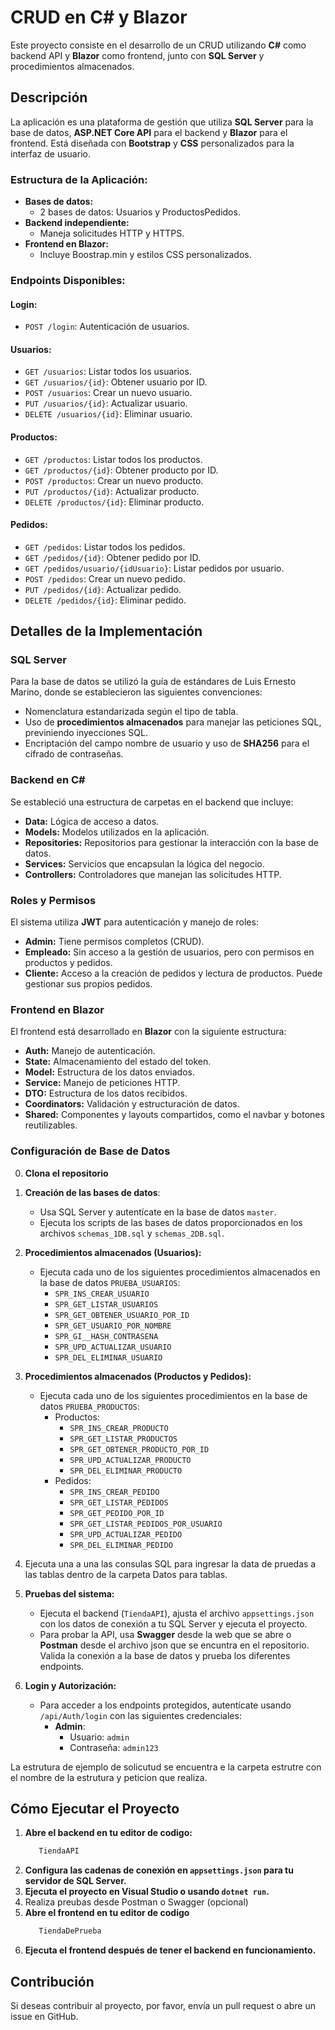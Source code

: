 

# CRUD en C# y Blazor

Este proyecto consiste en el desarrollo de un CRUD utilizando **C#** como backend API y **Blazor** como frontend, junto con **SQL Server** y procedimientos almacenados.

## Descripción

La aplicación es una plataforma de gestión que utiliza **SQL Server** para la base de datos, **ASP.NET Core API** para el backend y **Blazor** para el frontend. Está diseñada con **Bootstrap** y **CSS** personalizados para la interfaz de usuario.

### Estructura de la Aplicación:

- **Bases de datos:**  
  - 2 bases de datos: Usuarios y ProductosPedidos.
- **Backend independiente:**  
  - Maneja solicitudes HTTP y HTTPS.
- **Frontend en Blazor:**  
  - Incluye Boostrap.min y estilos CSS personalizados.

### Endpoints Disponibles:

#### Login:
- `POST /login`: Autenticación de usuarios.

#### Usuarios:
- `GET /usuarios`: Listar todos los usuarios.
- `GET /usuarios/{id}`: Obtener usuario por ID.
- `POST /usuarios`: Crear un nuevo usuario.
- `PUT /usuarios/{id}`: Actualizar usuario.
- `DELETE /usuarios/{id}`: Eliminar usuario.

#### Productos:
- `GET /productos`: Listar todos los productos.
- `GET /productos/{id}`: Obtener producto por ID.
- `POST /productos`: Crear un nuevo producto.
- `PUT /productos/{id}`: Actualizar producto.
- `DELETE /productos/{id}`: Eliminar producto.

#### Pedidos:
- `GET /pedidos`: Listar todos los pedidos.
- `GET /pedidos/{id}`: Obtener pedido por ID.
- `GET /pedidos/usuario/{idUsuario}`: Listar pedidos por usuario.
- `POST /pedidos`: Crear un nuevo pedido.
- `PUT /pedidos/{id}`: Actualizar pedido.
- `DELETE /pedidos/{id}`: Eliminar pedido.

## Detalles de la Implementación

### SQL Server
Para la base de datos se utilizó la guía de estándares de Luis Ernesto Marino, donde se establecieron las siguientes convenciones:

- Nomenclatura estandarizada según el tipo de tabla.
- Uso de **procedimientos almacenados** para manejar las peticiones SQL, previniendo inyecciones SQL.
- Encriptación del campo nombre de usuario y uso de **SHA256** para el cifrado de contraseñas.

### Backend en C#
Se estableció una estructura de carpetas en el backend que incluye:

- **Data:** Lógica de acceso a datos.
- **Models:** Modelos utilizados en la aplicación.
- **Repositories:** Repositorios para gestionar la interacción con la base de datos.
- **Services:** Servicios que encapsulan la lógica del negocio.
- **Controllers:** Controladores que manejan las solicitudes HTTP.

### Roles y Permisos

El sistema utiliza **JWT** para autenticación y manejo de roles:

- **Admin:** Tiene permisos completos (CRUD).
- **Empleado:** Sin acceso a la gestión de usuarios, pero con permisos en productos y pedidos.
- **Cliente:** Acceso a la creación de pedidos y lectura de productos. Puede gestionar sus propios pedidos.

### Frontend en Blazor

El frontend está desarrollado en **Blazor** con la siguiente estructura:

- **Auth:** Manejo de autenticación.
- **State:** Almacenamiento del estado del token.
- **Model:** Estructura de los datos enviados.
- **Service:** Manejo de peticiones HTTP.
- **DTO:** Estructura de los datos recibidos.
- **Coordinators:** Validación y estructuración de datos.
- **Shared:** Componentes y layouts compartidos, como el navbar y botones reutilizables.

### Configuración de Base de Datos

0. **Clona el repositorio**


1. **Creación de las bases de datos**: 
   - Usa SQL Server y autentícate en la base de datos `master`.
   - Ejecuta los scripts de las bases de datos proporcionados en los archivos `schemas_1DB.sql` y `schemas_2DB.sql`.
   
2. **Procedimientos almacenados (Usuarios):**
   - Ejecuta cada uno de los siguientes procedimientos almacenados en la base de datos `PRUEBA_USUARIOS`:
     - `SPR_INS_CREAR_USUARIO`
     - `SPR_GET_LISTAR_USUARIOS`
     - `SPR_GET_OBTENER_USUARIO_POR_ID`
     - `SPR_GET_USUARIO_POR_NOMBRE`
     - `SPR_GI__HASH_CONTRASENA`
     - `SPR_UPD_ACTUALIZAR_USUARIO`
     - `SPR_DEL_ELIMINAR_USUARIO`

3. **Procedimientos almacenados (Productos y Pedidos):**
   - Ejecuta cada uno de los siguientes procedimientos en la base de datos `PRUEBA_PRODUCTOS`:
     - Productos:
       - `SPR_INS_CREAR_PRODUCTO`
       - `SPR_GET_LISTAR_PRODUCTOS`
       - `SPR_GET_OBTENER_PRODUCTO_POR_ID`
       - `SPR_UPD_ACTUALIZAR_PRODUCTO`
       - `SPR_DEL_ELIMINAR_PRODUCTO`
     - Pedidos:
       - `SPR_INS_CREAR_PEDIDO`
       - `SPR_GET_LISTAR_PEDIDOS`
       - `SPR_GET_PEDIDO_POR_ID`
       - `SPR_GET_LISTAR_PEDIDOS_POR_USUARIO`
       - `SPR_UPD_ACTUALIZAR_PEDIDO`
       - `SPR_DEL_ELIMINAR_PEDIDO`

4. Ejecuta una a una las consulas SQL para ingresar la data de pruedas a las tablas dentro de la carpeta Datos para tablas.

5. **Pruebas del sistema:**
   - Ejecuta el backend (`TiendaAPI`), ajusta el archivo `appsettings.json` con los datos de conexión a tu SQL Server y ejecuta el proyecto.
   - Para probar la API, usa **Swagger** desde la web que se abre o **Postman** desde el archivo json que se encuntra en el repositorio. Valida la conexión a la base de datos y prueba los diferentes endpoints.
   
7. **Login y Autorización:**
   - Para acceder a los endpoints protegidos, autentícate usando `/api/Auth/login` con las siguientes credenciales:
     - **Admin**: 
       - Usuario: `admin`
       - Contraseña: `admin123`

La estrutura de ejemplo de solicutud se encuentra e la carpeta estrutre con el nombre de la estrutura y peticion que realiza.

## Cómo Ejecutar el Proyecto

1. **Abre el backend en tu editor de codigo:**  
   ```bash
      TiendaAPI
   ```
2. **Configura las cadenas de conexión en `appsettings.json` para tu servidor de SQL Server.**
3. **Ejecuta el proyecto en Visual Studio o usando `dotnet run`.**
4. Realiza preubas desde Postman o Swagger (opcional)
5. **Abre el frontend en tu editor de codigo**  
   ```bash
      TiendaDePrueba
   ```
6. **Ejecuta el frontend después de tener el backend en funcionamiento.**

## Contribución

Si deseas contribuir al proyecto, por favor, envía un pull request o abre un issue en GitHub.


